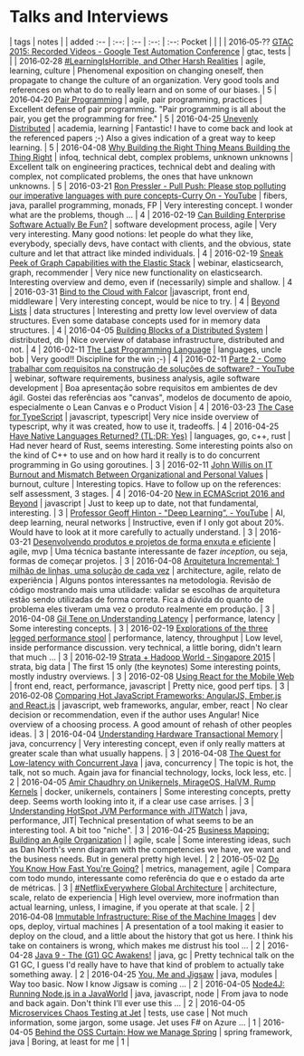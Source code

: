 # Talks and Interviews

 | tags | notes | | added
:-- | :--: | :-- | :--: | :--:
Pocket | | | | 2016&#8209;05&#8209;??
[GTAC 2015: Recorded Videos - Google Test Automation Conference](https://developers.google.com/google-test-automation-conference/2015/stream) | gtac, tests | | | 2016&#8209;02&#8209;28
[#LearningIsHorrible, and Other Harsh Realities](http://www.infoq.com/presentations/psychology-agile-adoption) | agile, learning, culture | Phenomenal exposition on changing oneself, then propagate to change the culture of an organization. Very good tools and references on what to do to really learn and on some of our biases. | 5 | 2016&#8209;04&#8209;20
[Pair Programming](http://www.infoq.com/presentations/pair-programming-nordevcon-2016) | agile, pair programming, practices | Excellent defense of pair programming. "Pair programming is all about the pair, you get the programming for free." | 5 | 2016-04-25
[Unevenly Distributed](http://www.infoq.com/presentations/research-future) |  academia, learning | Fantastic! I have to come back and look at the referenced papers ;-) Also a gives indication of a great way to keep learning. | 5 | 2016-04-08
[Why Building the Right Thing Means Building the Thing Right](http://www.infoq.com/presentations/build-right-thing) | infoq, technical debt, complex problems, unknown unknowns | Excellent talk on engineering practices, technical debt and dealing with complex, not complicated problems, the ones that have unknown unknowns. | 5 | 2016-03-21
[Ron Pressler - Pull Push: Please stop polluting our imperative languages with pure concepts-Curry On - YouTube](https://www.youtube.com/watch?v=449j7oKQVkc) | fibers, java, parallel programming, monads, FP | Very interesting concept. I wonder what are the problems, though ... | 4 | 2016-02-19
[Can Building Enterprise Software Actually Be Fun?](http://www.infoq.com/presentations/enterprise-hearsay-social) | software development process, agile | Very very interesting. Many good notions: let people do what they like, everybody, specially devs, have contact with clients, and the obvious, state culture and let that attract like minded individuals. | 4 | 2016-02-19
[Sneak Peek of Graph Capabilities with the Elastic Stack](https://www.elastic.co/webinars/sneak-peek-of-graph-capabilities-with-elasticsearch) | webinar, elasticsearch, graph, recommender | Very nice new functionality on elasticsearch. Interesting overview and demo, even if (necessarily) simple and shallow. | 4 | 2016-03-31
[Bind to the Cloud with Falcor](http://www.infoq.com/presentations/cloud-falcor) |javascript, front end, middleware | Very interesting concept, would be nice to try. | 4 |
[Beyond Lists](http://www.infoq.com/presentations/data-structure-lists) | data structures | Interesting and pretty low level overview of data structures. Even some database concepts used for in memory data structures. | 4 | 2016-04-05
[Building Blocks of a Distributed System](http://www.infoq.com/presentations/distributed-database-system) | distributed, db | Nice overview of database infrastructure, distributed and not. | 4 | 2016-02-11
[The Last Programming Language](http://www.infoq.com/presentations/history-future-programming-languages) | languages, uncle bob | Very good!! Discipline for the win ;-) | 4 | 2016-02-11
[Parte 2 - Como trabalhar com requisitos na construção de soluções de software? - YouTube](https://www.youtube.com/watch?v=1dkcfrMU_rA) | webinar, software requirements, business analysis, agile software development | Boa apresentação sobre requisitos em ambientes de dev ágil. Gostei das referências aos "canvas", modelos de documento de apoio, especialmente o Lean Canvas e o Product Vision | 4 | 2016-03-23
[The Case for TypeScript](http://www.infoq.com/presentations/tpescript-language-tools) | javascript, typescript| Very nice inside overview of typescript, why it was created, how to use it, tradeoffs. | 4 | 2016-04-25
[Have Native Languages Returned? (TL;DR: Yes)](http://www.infoq.com/presentations/c-rust-go) | languages, go, c++, rust | Had never heard of Rust, seems interesting. Some interesting points also on the kind of C++ to use and on how hard it really is to do concurrent programming in Go using goroutines. | 3 | 2016-02-11
[John Willis on IT Burnout and Mismatch Between Organizational and Personal Values](http://www.infoq.com/interviews/john-willis-qcon-london-2016) | burnout, culture | Interesting topics. Have to follow up on the references: self assessment, 3 stages. | 4 | 2016-04-20
[New in ECMAScript 2016 and Beyond](http://www.infoq.com/presentations/tc39-ecmascript-2016) | javascript | Just to keep up to date, not that fundamental, interesting. | 3 |
[Professor Geoff Hinton - "Deep Learning”. - YouTube](https://www.youtube.com/watch?v=IcOMKXAw5VA) | AI, deep learning, neural networks | Instructive, even if I only got about 20%. Would have to look at it more carefully to actually understand. | 3 | 2016-03-21
[Desenvolvendo produtos e projetos de forma enxuta e eficiente](http://www.infoq.com/br/presentations/desenvolvendo-produtos-e-projetos) | agile, mvp | Uma técnica bastante interessante de fazer *inception*, ou seja, formas de começar projetos. | 3 | 2016-04-08
[Arquitetura Incremental: 1 milhão de linhas, uma solução de cada vez](http://www.infoq.com/br/presentations/arquitetura-incremental) | architecture, agile, relato de experiência | Alguns pontos interessantes na metodologia. Revisão de código mostrando mais uma utilidade: validar se escolhas de arquitetura estão sendo utilizadas de forma correta. Fica a dúvida do quanto de problema eles tiveram uma vez o produto realmente em produção. | 3 | 2016-04-08
[Gil Tene on Understanding Latency](http://www.infoq.com/interviews/tene-latency) | performance, latency | Some interesting concepts. | 3 | 2016-02-19
[Explorations of the three legged performance stool](http://www.infoq.com/presentations/throughput-latency-memory-footprint) | performance, latency, throughput | Low level, inside performance discussion. very technical, a little boring, didn't learn that much ... | 3 | 2016&#8209;02&#8209;19
[Strata + Hadoop World - Singapore 2015](https://www.youtube.com/watch?v=d4pOHPlRMaU&list=PL055Epbe6d5Zipu8Fx2gw-NcAdtJjt8dq) | strata, big data | The first 15 only (the keynotes) Some interesting points, mostly industry overviews. | 3 | 2016-02-08
[Using React for the Mobile Web](http://www.infoq.com/presentations/react-reddit-mobile) | front end, react, performance, javascript | Pretty nice, good perf tips. | 3 | 2016&#8209;02&#8209;08
[Comparing Hot JavaScript Frameworks: AngularJS, Ember.js and React.js](http://www.infoq.com/presentations/comparing-angular-ember-react) | javascript, web frameworks, angular, ember, react | No clear decision or recommendation, even if the author uses Angular! Nice overview of a choosing process. A good amount of rehash of other peoples ideas. | 3 | 2016-04-04
[Understanding Hardware Transactional Memory](http://www.infoq.com/presentations/hardware-transactional-memory) |  java, concurrency  | Very interesting concept, even if only really matters at greater scale than what usually happens. | 3 | 2016-04-08
[The Quest for Low-latency with Concurrent Java](http://www.infoq.com/presentations/low-latency-concurrrent-java-8) | java, concurrency | The topic is hot, the talk, not so much. Again java for financial technology, locks, lock less, etc. | 2 | 2016-04-05
[Amir Chaudhry on Unikernels, MirageOS, HalVM, Rump Kernels](http://www.infoq.com/interviews/chaudhry-unikernels) | docker, unikernels, containers | Some interesting concepts, pretty deep. Seems worth looking into it, if a clear use case arrises. | 3 |
[Understanding HotSpot JVM Performance with JITWatch](http://www.infoq.com/presentations/jitwatch) | java, performance, JIT| Technical presentation of what seems to be an interesting tool. A bit too "niche". | 3 | 2016-04-25
[Business Mapping: Building an Agile Organization](http://www.infoq.com/presentations/business-mapping-skills-liquidity) | | agile, scale | Some interesting ideas, such as Dan North's venn diagram with the competencies we have, we want and the business needs. But in general pretty high level. | 2 | 2016-05-02
[Do You Know How Fast You're Going?](http://www.infoq.com/presentations/measure-lean-feedback) | metrics, management, agile | Compara com todo mundo, interessante como referência do que e o estado da arte de métricas. | 3 |
[#NetflixEverywhere Global Architecture](http://www.infoq.com/presentations/netflix-failure-multiple-regions) |  architecture, scale, relato de experiencia  | High level overview, more inofrmation than actual learning, unless, I imagine, if you operate at that scale. | 2 | 2016&#8209;04&#8209;08
[Immutable Infrastructure: Rise of the Machine Images](http://www.infoq.com/presentations/immutable-infrastructure) | dev ops, deploy, virtual machines | A presentation of a tool making it easier to deploy on the cloud, and a little about the history that got us here. I think his take on containers is wrong, which makes me distrust his tool ... | 2 | 2016-04-28
[Java 9 - The (G1) GC Awakens!](http://www.infoq.com/presentations/g1-jdk-9) | java, gc | Pretty technical talk on the G1 GC, I guess I'd really have to have that kind of problem to actually take something away. | 2 | 2016-04-25
[You, Me and Jigsaw](http://www.infoq.com/presentations/jigsaw-java9) | java, modules | Way too basic. Now I know Jigsaw is coming ... | 2 | 2016-04-05
[Node4J: Running Node.js in a JavaWorld](http://www.infoq.com/presentations/node4j-nodejs-java) | java, javascript, node | From java to node and back again. Don't think I'll ever use this ... | 2 | 2016-04-05
[Microservices Chaos Testing at Jet](http://www.infoq.com/presentations/jet-microservices-testing) |  tests,  use case | Not much information, some jargon, some usage. Jet uses F# on Azure ... | 1 | 2016-04-05
[Behind the OSS Curtain: How we Manage Spring](http://www.infoq.com/presentations/managing-spring) | spring framework, java | Boring, at least for me | 1 |
